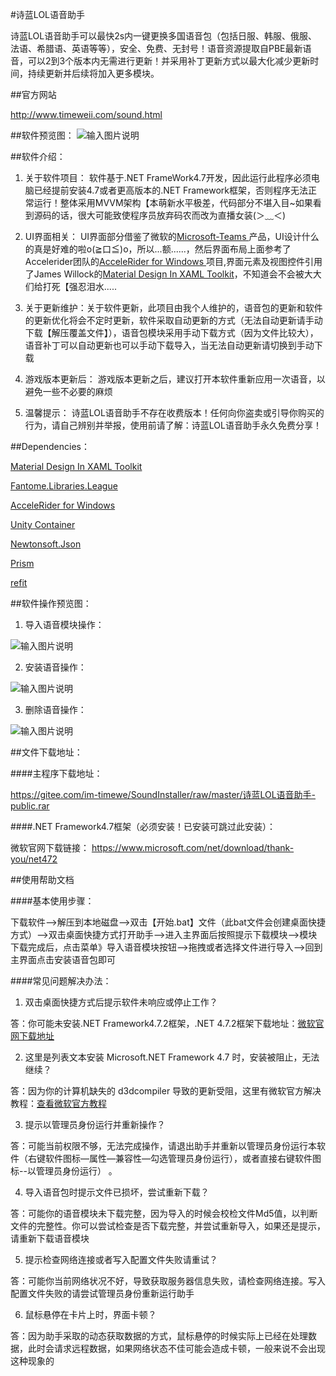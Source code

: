 #诗蓝LOL语音助手



诗蓝LOL语音助手可以最快2s内一键更换多国语音包（包括日服、韩服、俄服、法语、希腊语、英语等等），安全、免费、无封号！语音资源提取自PBE最新语音，可以2到3个版本内无需进行更新！并采用补丁更新方式以最大化减少更新时间，持续更新并后续将加入更多模块。 

##官方网站

http://www.timeweii.com/sound.html
  

##软件预览图：
![输入图片说明](https://gitee.com/im-timewe/SoundInstaller/raw/master/preview/pre.gif "在这里输入图片标题")


##软件介绍：

1. 关于软件项目：  软件基于.NET FrameWork4.7开发，因此运行此程序必须电脑已经提前安装4.7或者更高版本的.NET Framework框架，否则程序无法正常运行！整体采用MVVM架构【本萌新水平极差，代码部分不堪入目~如果看到源码的话，很大可能致使程序员放弃码农而改为直播女装(＞﹏＜)

2. UI界面相关： UI界面部分借鉴了微软的[Microsoft-Teams ](https://products.office.com/en-us/microsoft-teams/group-chat-software)产品，UI设计什么的真是好难的啦o(≧口≦)o，所以...额......，然后界面布局上面参考了Accelerider团队的[AcceleRider for Windows ](https://github.com/Accelerider/Accelerider.Windows)项目,界面元素及视图控件引用了James Willock的[Material Design In XAML Toolkit](https://github.com/ButchersBoy/MaterialDesignInXamlToolkit)，不知道会不会被大大们给打死【强忍泪水.....

3. 关于更新维护：关于软件更新，此项目由我个人维护的，语音包的更新和软件的更新优化将会不定时更新，软件采取自动更新的方式（无法自动更新请手动下载【解压覆盖文件】），语音包模块采用手动下载方式（因为文件比较大），语音补丁可以自动更新也可以手动下载导入，当无法自动更新请切换到手动下载

4. 游戏版本更新后： 游戏版本更新之后，建议打开本软件重新应用一次语音，以避免一些不必要的麻烦

5. 温馨提示： 诗蓝LOL语音助手不存在收费版本！任何向你盗卖或引导你购买的行为，请自己辨别并举报，使用前请了解：诗蓝LOL语音助手永久免费分享！


##Dependencies：

[Material Design In XAML Toolkit](https://github.com/ButchersBoy/MaterialDesignInXamlToolkit)                            

[Fantome.Libraries.League](https://github.com/LoL-Fantome/Fantome.Libraries.League)                                    

[AcceleRider for Windows](https://github.com/Accelerider/Accelerider.Windows)                                            

[Unity Container](https://github.com/unitycontainer/unity)                                     

[Newtonsoft.Json](https://www.newtonsoft.com/json)                                                             

[Prism](https://github.com/PrismLibrary/Prism)                             

[refit](https://github.com/paulcbetts/refit)


##软件操作预览图：


1. 导入语音模块操作：

![输入图片说明](https://gitee.com/im-timewe/SoundInstaller/raw/master/preview/import-preview.gif "在这里输入图片标题")


2. 安装语音操作：

![输入图片说明](https://gitee.com/im-timewe/SoundInstaller/raw/master/preview/install-preview.gif "在这里输入图片标题")



3. 删除语音操作：

![输入图片说明](https://gitee.com/im-timewe/SoundInstaller/raw/master/preview/delete-preview.gif "在这里输入图片标题")


##文件下载地址：


####主程序下载地址：   

 https://gitee.com/im-timewe/SoundInstaller/raw/master/诗蓝LOL语音助手-public.rar


####.NET Framework4.7框架（必须安装！已安装可跳过此安装）：

微软官网下载链接：    https://www.microsoft.com/net/download/thank-you/net472



##使用帮助文档            

####基本使用步骤：

   
下载软件-->解压到本地磁盘-->双击【开始.bat】文件（此bat文件会创建桌面快捷方式）-->双击桌面快捷方式打开助手-->进入主界面后按照提示下载模块-->模块下载完成后，点击菜单》导入语音模块按钮-->拖拽或者选择文件进行导入-->回到主界面点击安装语音包即可 
                                    


####常见问题解决办法：

1. 双击桌面快捷方式后提示软件未响应或停止工作？

答：你可能未安装.NET Framework4.7.2框架，.NET 4.7.2框架下载地址：[微软官网下载地址](https://www.microsoft.com/net/download/thank-you/net472)  

2. 这里是列表文本安装 Microsoft.NET Framework 4.7 时，安装被阻止，无法继续？

答：因为你的计算机缺失的 d3dcompiler 导致的更新受阻，这里有微软官方解决教程：[查看微软官方教程 ](https://support.microsoft.com/zh-cn/help/4020302/the-net-framework-4-7-installation-is-blocked-on-windows-7-windows-ser)

3. 提示以管理员身份运行并重新操作？

答：可能当前权限不够，无法完成操作，请退出助手并重新以管理员身份运行本软件（右键软件图标—属性—兼容性—勾选管理员身份运行），或者直接右键软件图标--以管理员身份运行）              。  

4. 导入语音包时提示文件已损坏，尝试重新下载？

答：可能你的语音模块未下载完整，因为导入的时候会校检文件Md5值，以判断文件的完整性。你可以尝试检查是否下载完整，并尝试重新导入，如果还是提示，请重新下载语音模块   

5. 提示检查网络连接或者写入配置文件失败请重试？

答：可能你当前网络状况不好，导致获取服务器信息失败，请检查网络连接。写入配置文件失败的请尝试管理员身份重新运行助手  

6. 鼠标悬停在卡片上时，界面卡顿？

答：因为助手采取的动态获取数据的方式，鼠标悬停的时候实际上已经在处理数据，此时会请求远程数据，如果网络状态不佳可能会造成卡顿，一般来说不会出现这种现象的
